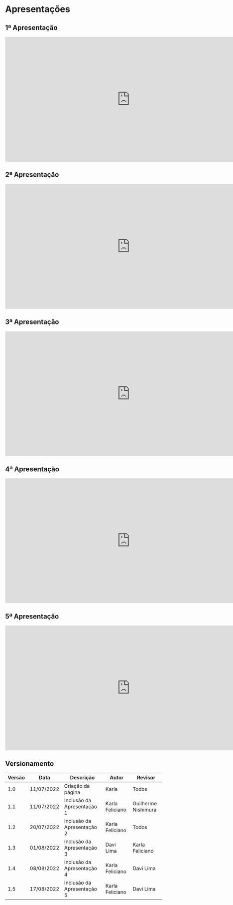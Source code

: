 # Apresentações

## 1ª Apresentação 

<iframe width="800" height="400" src="https://www.youtube.com/embed/mlulZe2PQlU" title="YouTube video player" frameborder="0" allow="accelerometer; autoplay; clipboard-write; encrypted-media; gyroscope; picture-in-picture" allowfullscreen></iframe>

## 2ª Apresentação 

<iframe width="800" height="400" src="https://www.youtube.com/embed/Ockt3DiPm5g" title="YouTube video player" frameborder="0" allow="accelerometer; autoplay; clipboard-write; encrypted-media; gyroscope; picture-in-picture" allowfullscreen></iframe>

## 3ª Apresentação 

<iframe width="800" height="400" src="https://www.youtube.com/embed/-cZfm6GlIPE" title="YouTube video player" frameborder="0" allow="accelerometer; autoplay; clipboard-write; encrypted-media; gyroscope; picture-in-picture" allowfullscreen></iframe>

## 4ª Apresentação 

<iframe width="800" height="400" src="https://www.youtube.com/embed/wr56wPsY8vk" title="YouTube video player" frameborder="0" allow="accelerometer; autoplay; clipboard-write; encrypted-media; gyroscope; picture-in-picture" allowfullscreen></iframe>

## 5ª Apresentação

<iframe width="800" height="400" src="https://www.youtube.com/embed/-Dvlgmo1DTA" title="YouTube video player" frameborder="0" allow="accelerometer; autoplay; clipboard-write; encrypted-media; gyroscope; picture-in-picture" allowfullscreen></iframe>

## Versionamento
| Versão | Data | Descrição | Autor | Revisor |
|--------|------|-----------|-------|---------|
| 1.0    | 11/07/2022 | Criação da página | Karla | Todos |
| 1.1    | 11/07/2022 | Inclusão da Apresentação 1 | Karla Feliciano | Guilherme Nishimura |
| 1.2    | 20/07/2022 | Inclusão da Apresentação 2 | Karla Feliciano | Todos     |
| 1.3    | 01/08/2022 | Inclusão da Apresentação 3 | Davi Lima | Karla Feliciano |
| 1.4    | 08/08/2022 | Inclusão da Apresentação 4 | Karla Feliciano | Davi Lima |
| 1.5    | 17/08/2022 | Inclusão da Apresentação 5 | Karla Feliciano | Davi Lima |
